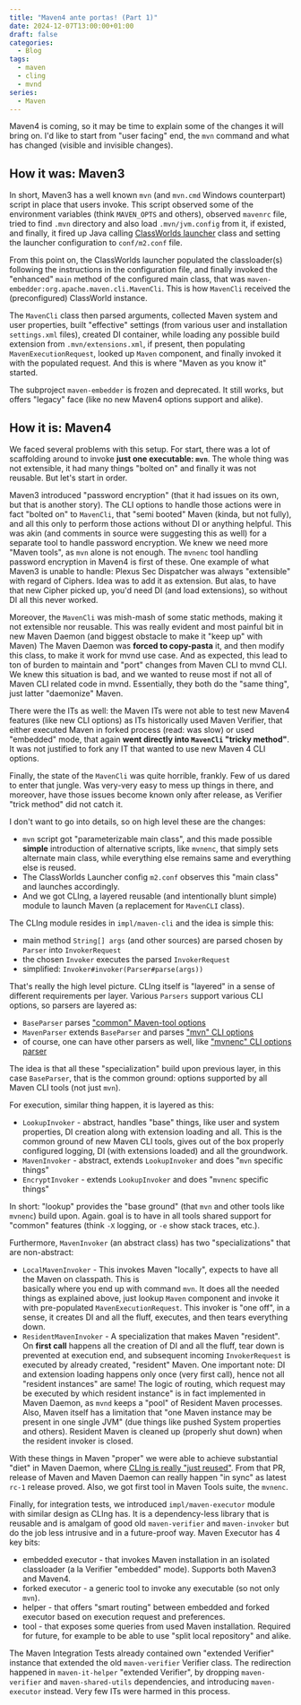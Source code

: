 ```yaml
---
title: "Maven4 ante portas! (Part 1)"
date: 2024-12-07T13:00:00+01:00
draft: false
categories:
  - Blog
tags:
  - maven
  - cling
  - mvnd
series:
  - Maven
---
```


Maven4 is coming, so it may be time to explain some of the changes it will bring on.
I'd like to start from "user facing" end, the `mvn` command and what has changed
(visible and invisible changes).

## How it was: Maven3

In short, Maven3 has a well known `mvn` (and `mvn.cmd` Windows counterpart) script in place
that users invoke. This script observed some of the environment variables (think `MAVEN_OPTS`
and others), observed `mavenrc` file, tried to find `.mvn` directory and also load `.mvn/jvm.config`
from it, if existed, and finally, it fired up Java calling 
[ClassWorlds launcher](https://codehaus-plexus.github.io/plexus-classworlds/launcher.html) 
class and setting the launcher configuration to `conf/m2.conf` file.

From this point on, the ClassWorlds launcher populated the classloader(s) following
the instructions in the configuration file, and finally invoked the "enhanced" `main` 
method of the configured main class, that was `maven-embedder:org.apache.maven.cli.MavenCli`.
This is how `MavenCli` received the (preconfigured) ClassWorld instance.

The `MavenCli` class then parsed arguments, collected Maven system and user properties, built
"effective" settings (from various user and installation `settings.xml` files), created
DI container, while loading any possible build extension from `.mvn/extensions.xml`, if present, 
then populating `MavenExecutionRequest`, looked up `Maven` component, and finally invoked it
with the populated request. And this is where "Maven as you know it" started.

The subproject `maven-embedder` is frozen and deprecated. It still works, but offers
"legacy" face (like no new Maven4 options support and alike).

## How it is: Maven4

We faced several problems with this setup. For start, there was a lot of scaffolding around to
invoke **just one executable: `mvn`**. The whole thing was not extensible, it had many things 
"bolted on" and finally it was not reusable. But let's start in order.

Maven3 introduced "password encryption" (that it had issues on its own, but that is another
story). The CLI options to handle those actions were in fact "bolted on" to `MavenCli`, that
"semi booted" Maven (kinda, but not fully), and all this only to perform those actions without
DI or anything helpful. This was akin (and comments in source were suggesting this as well)
for a separate tool to handle password encryption. We knew we need more "Maven tools", as 
`mvn` alone is not enough. The `mvnenc` tool handling password encryption in Maven4 is first
of these. One example of what Maven3 is unable to handle: Plexus Sec Dispatcher was always
"extensible" with regard of Ciphers. Idea was to add it as extension. But alas, to have that 
new Cipher picked up, you'd need DI (and load extensions), so without DI all this never worked. 

Moreover, the `MavenCli` was mish-mash of some static methods, making it not extensible nor reusable.
This was really evident and most painful bit in new Maven Daemon (and biggest obstacle to make it 
"keep up" with Maven) The Maven Daemon was **forced to copy-pasta** it, and then modify this class,
to make it work for mvnd use case. And as expected, this lead to ton of burden to maintain and "port" 
changes from Maven CLI to mvnd CLI. We knew this situation is bad, and we wanted to reuse most if not all
of Maven CLI related code in mvnd. Essentially, they both do the "same thing", just latter 
"daemonize" Maven.

There were the ITs as well: the Maven ITs were not able to test new Maven4 features (like new
CLI options) as ITs historically used Maven Verifier, that either executed Maven in forked 
process (read: was slow) or used "embedded" mode, that again **went directly into 
`MavenCli` "tricky method"**. It was not justified to fork any IT that wanted to use new 
Maven 4 CLI options.

Finally, the state of the `MavenCli` was quite horrible, frankly. Few of us dared to enter
that jungle. Was very-very easy to mess up things in there, and moreover, have those issues
become known only after release, as Verifier "trick method" did not catch it.

I don't want to go into details, so on high level these are the changes:
* `mvn` script got "parameterizable main class", and this made possible **simple** introduction
  of alternative scripts, like `mvnenc`, that simply sets alternate main class, while everything
  else remains same and everything else is reused.
* The ClassWorlds Launcher config `m2.conf` observes this "main class" and launches accordingly.
* And we got CLIng, a layered reusable (and intentionally blunt simple) module to launch Maven 
  (a replacement for `MavenCLI` class).

The CLIng module resides in `impl/maven-cli` and the idea is simple this:
* main method `String[] args` (and other sources) are parsed chosen by `Parser` into `InvokerRequest`
* the chosen `Invoker` executes the parsed `InvokerRequest`
* simplified: `Invoker#invoker(Parser#parse(args))`

That's really the high level picture. CLIng itself is "layered" in a sense of different
requirements per layer. Various `Parsers` support various CLI options, so parsers are layered
as:
* `BaseParser` parses ["common" Maven-tool options](https://github.com/apache/maven/blob/8d4f455ac9f29904bb2c86847d41c310782fbea6/api/maven-api-cli/src/main/java/org/apache/maven/api/cli/Options.java)
* `MavenParser` extends `BaseParser` and parses ["mvn" CLI options](https://github.com/apache/maven/blob/8d4f455ac9f29904bb2c86847d41c310782fbea6/api/maven-api-cli/src/main/java/org/apache/maven/api/cli/mvn/MavenOptions.java)
* of course, one can have other parsers as well, like ["mvnenc" CLI options parser](https://github.com/apache/maven/blob/8d4f455ac9f29904bb2c86847d41c310782fbea6/api/maven-api-cli/src/main/java/org/apache/maven/api/cli/mvnenc/EncryptOptions.java)

The idea is that all these "specialization" build upon previous layer, in this case
`BaseParser`, that is the common ground: options supported by all Maven CLI tools (not just `mvn`).

For execution, similar thing happen, it is layered as this:
* `LookupInvoker` - abstract, handles "base" things, like user and system properties, DI creation along with 
   extension loading and all. This is the common ground of new Maven CLI tools, gives out of the
   box properly configured logging, DI (with extensions loaded) and all the groundwork.
* `MavenInvoker` - abstract, extends `LookupInvoker` and does "`mvn` specific things"
* `EncryptInvoker` - extends `LookupInvoker` and does "`mvnenc` specific things"

In short: "lookup" provides the "base ground" (that `mvn` and other tools like `mvnenc`)
build upon. Again. goal is to have in all tools shared support for "common" features 
(think `-X` logging, or `-e` show stack traces, etc.). 

Furthermore, `MavenInvoker` (an abstract class) has two "specializations" that are non-abstract:

* `LocalMavenInvoker` - This invokes Maven "locally", expects to have all the Maven on classpath. This is  
  basically where you end up with command `mvn`. It does all the needed things as explained 
  above, just lookup `Maven` component and invoke it with pre-populated `MavenExecutionRequest`. 
  This invoker is "one off", in a sense, it creates DI and all the fluff, executes,
  and then tears everything down.
* `ResidentMavenInvoker` - A specialization that makes Maven "resident". On **first call**
  happens all the creation of DI and all the fluff, tear down is prevented at execution end, 
  and subsequent incoming `InvokerRequest` is executed by already created, "resident" Maven. 
  One important note: DI and extension loading happens only once (very first call), hence not 
  all "resident instances" are same! The logic of routing, which request may be executed 
  by which resident instance" is in fact implemented in Maven Daemon, as `mvnd` keeps a "pool" of
  Resident Maven processes. Also, Maven itself has a limitation that "one Maven instance may be 
  present in one single JVM" (due things like pushed System properties and others). 
  Resident Maven is cleaned up (properly shut down) when the resident invoker is closed.

With these things in Maven "proper" we were able to achieve substantial "diet" in Maven Daemon,
where [CLIng is really "just reused"](https://github.com/apache/maven-mvnd/pull/1158). From that
PR, release of Maven and Maven Daemon can really happen "in sync" as latest `rc-1` release 
proved. Also, we got first tool in Maven Tools suite, the `mvnenc`.

Finally, for integration tests, we introduced `impl/maven-executor` module with similar design
as CLIng has. It is a dependency-less library that is reusable and is amalgam of good old 
`maven-verifier` and `maven-invoker` but do the job less intrusive and in a future-proof way.
Maven Executor has 4 key bits:
* embedded executor - that invokes Maven installation in an isolated classloader 
  (a la Verifier "embedded" mode). Supports both Maven3 and Maven4.
* forked executor - a generic tool to invoke any executable (so not only `mvn`).
* helper - that offers "smart routing" between embedded and forked executor based 
  on execution request and preferences.
* tool - that exposes some queries from used Maven installation. Required for future,
  for example to be able to use "split local repository" and alike.

The Maven Integration Tests already contained own "extended Verifier" instance that extended
the old `maven-verifier` Verifier class. The redirection happened in `maven-it-helper` 
"extended Verifier", by dropping `maven-verifier` and `maven-shared-utils` dependencies,
and introducing `maven-executor` instead. Very few ITs were harmed in this process.